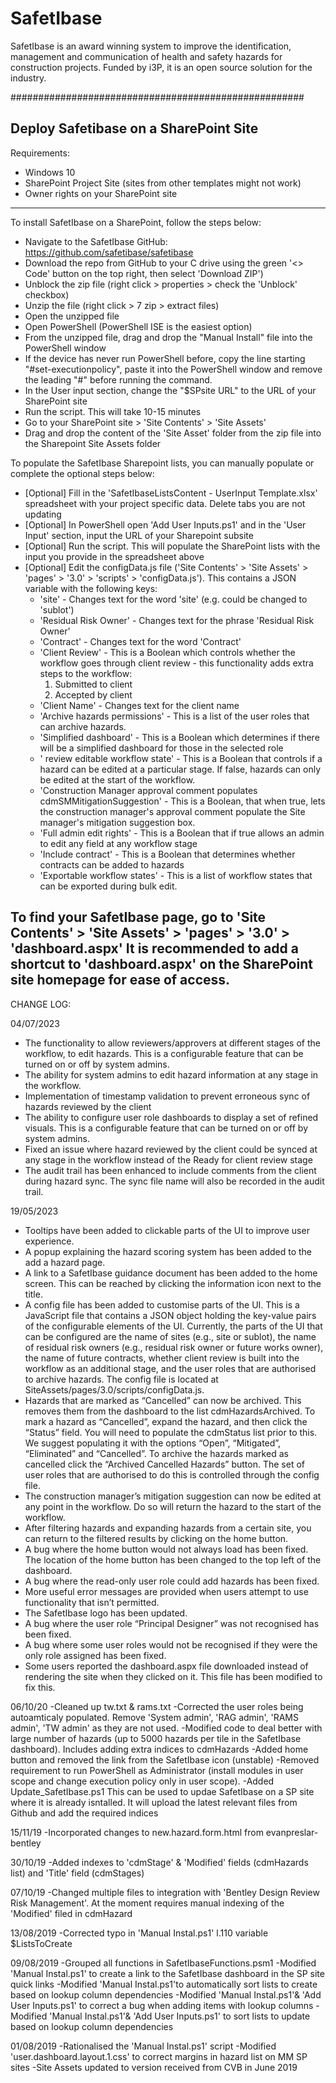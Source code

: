 # SafetIbase
SafetIbase is an award winning system to improve the identification, management and communication of health and safety hazards for construction projects. Funded by i3P, it is an open source solution for the industry.

#####################################################

Deploy Safetibase on a SharePoint Site
-----------------------------------------------------
Requirements:
- Windows 10
- SharePoint Project Site (sites from other templates might not work)
- Owner rights on your SharePoint site
-----------------------------------------------------
To install SafetIbase on a SharePoint, follow the steps below:

- Navigate to the SafetIbase GitHub: https://github.com/safetibase/safetibase
- Download the repo from GitHub to your C drive using the green '<> Code' button on the top right, then select 'Download ZIP')
- Unblock the zip file (right click > properties > check the 'Unblock' checkbox)
- Unzip the file (right click > 7 zip > extract files)
- Open the unzipped file
- Open PowerShell (PowerShell ISE is the easiest option)
- From the unzipped file, drag and drop the "Manual Install" file into the PowerShell window
- If the device has never run PowerShell before, copy the line starting "#set-executionpolicy", paste it into the PowerShell window and remove the leading "#" before running the command.
- In the User input section, change the "$SPsite URL" to the URL of your SharePoint site
- Run the script. This will take 10-15 minutes
- Go to your SharePoint site > 'Site Contents' > 'Site Assets'
- Drag and drop the content of the 'Site Asset' folder from the zip file into the Sharepoint Site Assets folder

To populate the SafetIbase Sharepoint lists, you can manually populate or complete the optional steps below:

- [Optional] Fill in the 'SafetIbaseListsContent - UserInput Template.xlsx' spreadsheet with your project specific data. Delete tabs you are not updating
- [Optional] In PowerShell open 'Add User Inputs.ps1' and in the 'User Input' section, input the URL of your Sharepoint subsite
- [Optional] Run the script. This will populate the SharePoint lists with the input you provide in the spreadsheet above
- [Optional] Edit the configData.js file ('Site Contents' > 'Site Assets' > 'pages' > '3.0' > 'scripts' > 'configData.js'). This contains a JSON variable with the following keys:
    - 'site' - Changes text for the word 'site' (e.g. could be changed to 'sublot')
    - 'Residual Risk Owner' - Changes text for the phrase 'Residual Risk Owner'
    - 'Contract' - Changes text for the word 'Contract'
    - 'Client Review' - This is a Boolean which controls whether the workflow goes through client review - this functionality adds extra steps to the workflow:
      1. Submitted to client
      2. Accepted by client
    - 'Client Name' - Changes text for the client name
    - 'Archive hazards permissions' - This is a list of the user roles that can archive hazards.
    - 'Simplified <role> dashboard' - This is a Boolean which determines if there will be a simplified dashboard for those in the selected role
    - '<role> review editable workflow state' - This is a Boolean that controls if a hazard can be edited at a particular stage. If false, hazards can only be edited at the start of the workflow.
    - 'Construction Manager approval comment populates cdmSMMitigationSuggestion' - This is a Boolean, that when true, lets the construction manager's approval comment populate the Site manager's mitigation suggestion box.
    - 'Full admin edit rights' - This is a Boolean that if true allows an admin to edit any field at any workflow stage
    - 'Include contract' - This is a Boolean that determines whether contracts can be added to hazards
    - 'Exportable workflow states' - This is a list of workflow states that can be exported during bulk edit.

To find your SafetIbase page, go to 'Site Contents' > 'Site Assets' > 'pages' > '3.0' > 'dashboard.aspx'
It is recommended to add a shortcut to 'dashboard.aspx' on the SharePoint site homepage for ease of access.
-----------------------------------------------------
CHANGE LOG:

04/07/2023
- The functionality to allow reviewers/approvers at different stages of the workflow, to edit hazards. This is a configurable feature that can be turned on or off by system admins. 
- The ability for system admins to edit hazard information at any stage in the workflow. 
- Implementation of timestamp validation to prevent erroneous sync of hazards reviewed by the client  
- The ability to configure user role dashboards to display a set of refined visuals. This is a configurable feature that can be turned on or off by system admins.
- Fixed an issue where hazard reviewed by the client could be synced at any stage in the workflow instead of the Ready for client review stage
- The audit trail has been enhanced to include comments from the client during hazard sync. The sync file name will also be recorded in the audit trail. 

19/05/2023
-	Tooltips have been added to clickable parts of the UI to improve user experience.
-	A popup explaining the hazard scoring system has been added to the add a hazard page.
-	A link to a SafetIbase guidance document has been added to the home screen. This can be reached by clicking the information icon next to the title.
-	A config file has been added to customise parts of the UI. This is a JavaScript file that contains a JSON object holding the key-value pairs of the configurable elements of the UI. Currently, the parts of the UI that can be configured are the name of sites (e.g., site or sublot), the name of residual risk owners (e.g., residual risk owner or future works owner), the name of future contracts, whether client review is built into the workflow as an additional stage, and the user roles that are authorised to archive hazards. The config file is located at SiteAssets/pages/3.0/scripts/configData.js.
-	Hazards that are marked as “Cancelled” can now be archived. This removes them from the dashboard to the list cdmHazardsArchived. To mark a hazard as “Cancelled”, expand the hazard, and then click the “Status” field. You will need to populate the cdmStatus list prior to this. We suggest populating it with the options “Open”, “Mitigated”, “Eliminated” and “Cancelled”. To archive the hazards marked as cancelled click the “Archived Cancelled Hazards” button. The set of user roles that are authorised to do this is controlled through the config file.
-	The construction manager’s mitigation suggestion can now be edited at any point in the workflow. Do so will return the hazard to the start of the workflow.
-	After filtering hazards and expanding hazards from a certain site, you can return to the filtered results by clicking on the home button.
-	A bug where the home button would not always load has been fixed. The location of the home button has been changed to the top left of the dashboard.
-	A bug where the read-only user role could add hazards has been fixed.
-	More useful error messages are provided when users attempt to use functionality that isn’t permitted.
-	The SafetIbase logo has been updated.
-	A bug where the user role “Principal Designer” was not recognised has been fixed.
-	A bug where some user roles would not be recognised if they were the only role assigned has been fixed.
- Some users reported the dashboard.aspx file downloaded instead of rendering the site when they clicked on it. This file has been modified to fix this.


06/10/20
  -Cleaned up tw.txt & rams.txt
  -Corrected the user roles being autoamticaly populated. Remove 'System admin', 'RAG admin', 'RAMS admin', 'TW admin' as they are not used.
  -Modified code to deal better with large number of hazards (up to 5000 hazards per tile in the SafetIbase dashboard). Includes adding extra indices to cdmHazards
  -Added home button and removed the link from the SafetIbase icon (unstable)
  -Removed requirement to run PowerShell as Administrator (install modules in user scope and change execution policy only in user scope).
  -Added Update_SafetIbase.ps1 This can be used to updae SafetIbase on a SP site where it is already isntalled. It will upload the latest relevant files from Github and add the required indices

15/11/19
  -Incorporated changes to new.hazard.form.html from evanpreslar-bentley

30/10/19
  -Added indexes to 'cdmStage' & 'Modified' fields (cdmHazards list) and 'Title' field (cdmStages)

07/10/19
  -Changed multiple files to integration with 'Bentley Design Review Risk Management'. At the moment requires manual indexing of the 'Modified' filed in cdmHazard

13/08/2019
  -Corrected typo in 'Manual Instal.ps1' l.110 variable $ListsToCreate

09/08/2019
  -Grouped all functions in SafetIbaseFunctions.psm1
  -Modified 'Manual Instal.ps1' to create a link to the SafetIbase dashboard in the SP site quick links
  -Modified 'Manual Instal.ps1'to automatically sort lists to create based on lookup column dependencies
  -Modified 'Manual Instal.ps1'& 'Add User Inputs.ps1' to correct a bug when adding items with lookup columns
  -Modified 'Manual Instal.ps1'& 'Add User Inputs.ps1' to sort lists to update based on lookup column dependencies

01/08/2019
  -Rationalised the 'Manual Instal.ps1' script
  -Modified 'user.dashboard.layout.1.css' to correct margins in hazard list on MM SP sites
  -Site Assets updated to version received from CVB in June 2019
